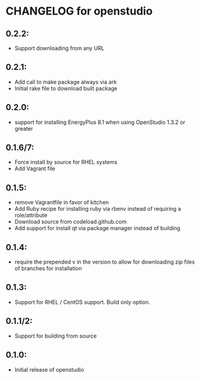 # CHANGELOG for openstudio

## 0.2.2:
* Support downloading from any URL

## 0.2.1:

* Add call to make package always via ark
* Initial rake file to download built package

## 0.2.0:

* support for installing EnergyPlus 8.1 when using OpenStudio 1.3.2 or greater


## 0.1.6/7:

* Force install by source for RHEL systems
* Add Vagrant file

## 0.1.5:

* remove Vagrantfile in favor of kitchen
* Add Ruby recipe for installing ruby via rbenv instead of requiring a role/attribute
* Download source from codeload.github.com
* Add support for install qt via package manager instead of building

## 0.1.4:

* require the prepended v in the version to allow for downloading zip files of branches for installation

## 0.1.3:

* Support for RHEL / CentOS support.  Build only option.

## 0.1.1/2:
* Support for building from source

## 0.1.0:

* Initial release of openstudio
